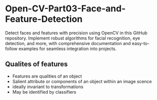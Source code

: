 # Open-CV-Part03-Face-and-Feature-Detection
Detect faces and features with precision using OpenCV in this GitHub repository. Implement robust algorithms for facial recognition, eye detection, and more, with comprehensive documentation and easy-to-follow examples for seamless integration into projects.


## Qualites of features 

* Features are qualities of an object
* Salient attribute or components of an object within an image scence
* ideally invariant to transformations
* May be identified by classifiers
